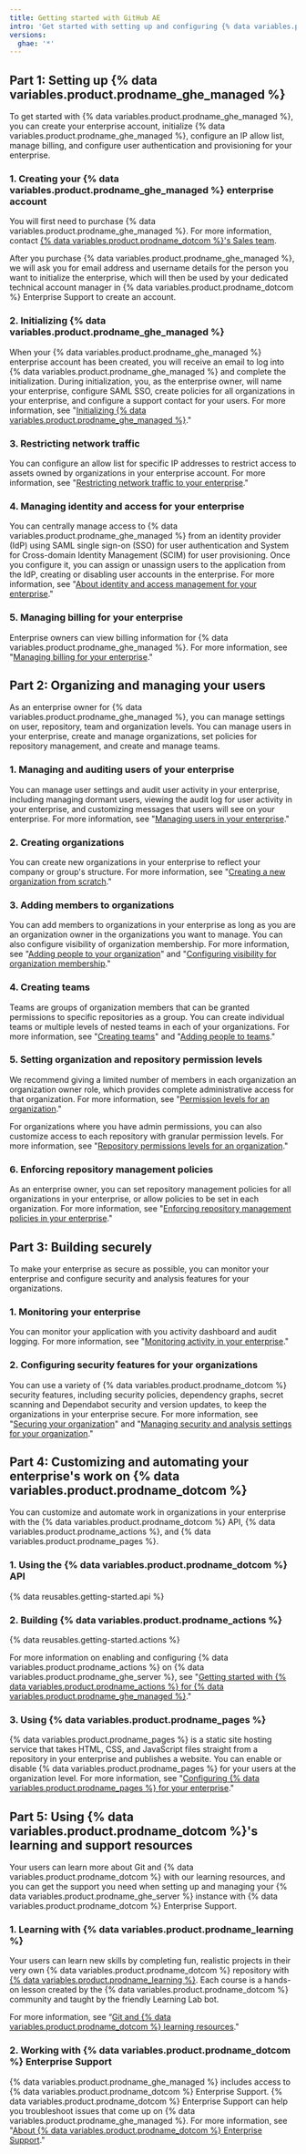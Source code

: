 ```yaml
---
title: Getting started with GitHub AE
intro: 'Get started with setting up and configuring {% data variables.product.prodname_ghe_managed %} for your enterprise.'
versions:
  ghae: '*'
---
```


## Part 1: Setting up {% data variables.product.prodname_ghe_managed %}
To get started with {% data variables.product.prodname_ghe_managed %}, you can create your enterprise account, initialize {% data variables.product.prodname_ghe_managed %}, configure an IP allow list, manage billing, and configure user authentication and provisioning for your enterprise. 

### 1. Creating your {% data variables.product.prodname_ghe_managed %} enterprise account
You will first need to purchase {% data variables.product.prodname_ghe_managed %}. For more information, contact [{% data variables.product.prodname_dotcom %}'s Sales team](https://enterprise.github.com/contact).

After you purchase {% data variables.product.prodname_ghe_managed %}, we will ask you for email address and username details for the person you want to initialize the enterprise, which will then be used by your dedicated technical account manager in {% data variables.product.prodname_dotcom %} Enterprise Support to create an account. 

### 2. Initializing {% data variables.product.prodname_ghe_managed %}
When your {% data variables.product.prodname_ghe_managed %} enterprise account has been created, you will receive an email to log into {% data variables.product.prodname_ghe_managed %} and complete the initialization. During initialization, you, as the enterprise owner,  will name your enterprise, configure SAML SSO, create policies for all organizations in your enterprise, and configure a support contact for your users. For more information, see "[Initializing {% data variables.product.prodname_ghe_managed %}](/admin/configuration/configuring-your-enterprise/initializing-github-ae)."

### 3. Restricting network traffic
You can configure an allow list for specific IP addresses to restrict access to assets owned by organizations in your enterprise account. For more information, see "[Restricting network traffic to your enterprise](/admin/configuration/configuring-your-enterprise/restricting-network-traffic-to-your-enterprise)."

### 4. Managing identity and access for your enterprise
You can centrally manage access to {% data variables.product.prodname_ghe_managed %} from an identity provider (IdP) using SAML single sign-on (SSO) for user authentication and System for Cross-domain Identity Management (SCIM) for user provisioning. Once you configure it, you can assign or unassign users to the application from the IdP, creating or disabling user accounts in the enterprise. For more information, see "[About identity and access management for your enterprise](/admin/authentication/managing-identity-and-access-for-your-enterprise/about-identity-and-access-management-for-your-enterprise)."

### 5. Managing billing for your enterprise
Enterprise owners can view billing information for {% data variables.product.prodname_ghe_managed %}. For more information, see "[Managing billing for your enterprise](/admin/overview/managing-billing-for-your-enterprise)."

## Part 2: Organizing and managing your users
As an enterprise owner for {% data variables.product.prodname_ghe_managed %}, you can manage settings on user, repository, team and organization levels. You can manage users in your enterprise, create and manage organizations, set policies for repository management, and create and manage teams.

### 1. Managing and auditing users of your enterprise
You can manage user settings and audit user activity in your enterprise, including managing dormant users, viewing the audit log for user activity in your enterprise, and customizing messages that users will see on your enterprise. For more information, see "[Managing users in your enterprise](/admin/user-management/managing-users-in-your-enterprise)."

### 2. Creating organizations
You can create new organizations in your enterprise to reflect your company or group's structure. For more information, see "[Creating a new organization from scratch](/organizations/collaborating-with-groups-in-organizations/creating-a-new-organization-from-scratch)."

### 3. Adding members to organizations
You can add members to organizations in your enterprise as long as you are an organization owner in the organizations you want to manage. You can also configure visibility of organization membership. For more information, see "[Adding people to your organization](/organizations/managing-membership-in-your-organization/adding-people-to-your-organization)" and "[Configuring visibility for organization membership](/admin/user-management/managing-organizations-in-your-enterprise/configuring-visibility-for-organization-membership)."

### 4. Creating teams
Teams are groups of organization members that can be granted permissions to specific repositories as a group. You can create individual teams or multiple levels of nested teams in each of your organizations. For more information, see "[Creating teams](/organizations/organizing-members-into-teams/creating-a-team)" and "[Adding people to teams](/organizations/organizing-members-into-teams/adding-organization-members-to-a-team)."

### 5. Setting organization and repository permission levels
We recommend giving a limited number of members in each organization an organization owner role, which provides complete administrative access for that organization. For more information, see "[Permission levels for an organization](/organizations/managing-peoples-access-to-your-organization-with-roles/permission-levels-for-an-organization)."

For organizations where you have admin permissions, you can also customize access to each repository with granular permission levels. For more information, see "[Repository permissions levels for an organization](/organizations/managing-access-to-your-organizations-repositories/repository-permission-levels-for-an-organization)."

### 6. Enforcing repository management policies
As an enterprise owner, you can set repository management policies for all organizations in your enterprise, or allow policies to be set in each organization. For more information, see "[Enforcing repository management policies in your enterprise](/admin/policies/enforcing-policies-for-your-enterprise/enforcing-repository-management-policies-in-your-enterprise)."

## Part 3: Building securely
To make your enterprise as secure as possible, you can monitor your enterprise and configure security and analysis features for your organizations.

### 1. Monitoring your enterprise
You can monitor your application with you activity dashboard and audit logging. For more information, see "[Monitoring activity in your enterprise](/admin/user-management/monitoring-activity-in-your-enterprise)."

### 2. Configuring security features for your organizations
You can use a variety of {% data variables.product.prodname_dotcom %} security features, including security policies, dependency graphs, secret scanning and Dependabot security and version updates, to keep the organizations in your enterprise secure. For more information, see "[Securing your organization](/code-security/getting-started/securing-your-organization)" and "[Managing security and analysis settings for your organization](/organizations/keeping-your-organization-secure/managing-security-and-analysis-settings-for-your-organization)."

## Part 4: Customizing and automating your enterprise's work on {% data variables.product.prodname_dotcom %}
You can customize and automate work in organizations in your enterprise with the {% data variables.product.prodname_dotcom %} API, {% data variables.product.prodname_actions %}, and {% data variables.product.prodname_pages %}.

### 1. Using the {% data variables.product.prodname_dotcom %} API
{% data reusables.getting-started.api %}

### 2. Building {% data variables.product.prodname_actions %}
{% data reusables.getting-started.actions %}

For more information on enabling and configuring {% data variables.product.prodname_actions %} on {% data variables.product.prodname_ghe_server %}, see "[Getting started with {% data variables.product.prodname_actions %} for {% data variables.product.prodname_ghe_managed %}](/admin/github-actions/using-github-actions-in-github-ae/getting-started-with-github-actions-for-github-ae)."

### 3. Using {% data variables.product.prodname_pages %}
{% data variables.product.prodname_pages %} is a static site hosting service that takes HTML, CSS, and JavaScript files straight from a repository in your enterprise and publishes a website. You can enable or disable {% data variables.product.prodname_pages %} for your users at the organization level. For more information, see "[Configuring {% data variables.product.prodname_pages %} for your enterprise](/admin/configuration/configuring-your-enterprise/configuring-github-pages-for-your-enterprise)."


## Part 5: Using {% data variables.product.prodname_dotcom %}'s learning and support resources
Your users can learn more about Git and {% data variables.product.prodname_dotcom %} with our learning resources, and you can get the support you need when setting up and managing your {% data variables.product.prodname_ghe_server %} instance with {% data variables.product.prodname_dotcom %} Enterprise Support. 

### 1. Learning with {% data variables.product.prodname_learning %}
Your users can learn new skills by completing fun, realistic projects in their very own {% data variables.product.prodname_dotcom %} repository with [{% data variables.product.prodname_learning %}](https://lab.github.com/). Each course is a hands-on lesson created by the {% data variables.product.prodname_dotcom %} community and taught by the friendly Learning Lab bot.

For more information, see “[Git and {% data variables.product.prodname_dotcom %} learning resources](/github/getting-started-with-github/quickstart/git-and-github-learning-resources)."

### 2. Working with {% data variables.product.prodname_dotcom %} Enterprise Support
{% data variables.product.prodname_ghe_managed %} includes access to {% data variables.product.prodname_dotcom %} Enterprise Support. {% data variables.product.prodname_dotcom %} Enterprise Support can help you troubleshoot issues that come up on {% data variables.product.prodname_ghe_managed %}. For more information, see "[About {% data variables.product.prodname_dotcom %} Enterprise Support](/admin/enterprise-support/overview/about-github-enterprise-support)."

